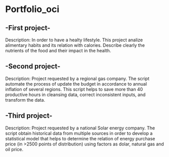 # Portfolio_oci
## -First project-
Description: In order to have a healty lifestyle. This project analize alimentary habits and its relation with calories. Describe clearly the nutrients of the food and their impact in the health.


## -Second project-
Description: Project requested by a regional gas company. The script automate the process of update the budget in accordance to annual inflation of several regions. This script helps to save more than 40 productive hours in cleansing data, correct inconsistent inputs, and transform the data.


## -Third project-
Description: Project requested by a  national Solar energy company. The script obtain historical data from multiple sources in order to develop a statistical model that helps to determine the relation of energy purchase price (in >2500 points of distribution) using factors as dolar, natural gas and oil price.

